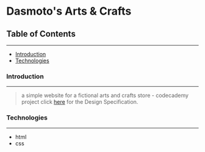 # Dasmoto's Arts & Crafts

## Table of Contents

---

* [Introduction](https://github.com/maddc0de/dasmoto-art-and-crafts#Introduction)
* [Technologies](https://github.com/maddc0de/dasmoto-art-and-crafts#Technologies)


### Introduction

---

> a simple website for a fictional arts and crafts store - codecademy project
click [here](https://content.codecademy.com/courses/freelance-1/unit-2/dasmotos-arts_redline.jpg) for the Design Specification.


### Technologies

---

- html
- css
